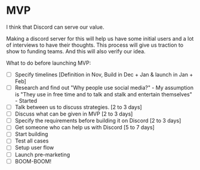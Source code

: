 # MVP

I think that Discord can serve our value. 

Making a discord server for this will help us have some initial users and a lot of interviews to have their thoughts. This process will give us traction to show to funding teams. And this will also verify our idea.

 What to do before launching MVP:

- [ ]  Specify timelines [Definition in Nov, Build in Dec + Jan & launch in Jan + Feb]
- [ ]  Research and find out "Why people use social media?" - My assumption is "They use in free time and to talk and stalk and entertain themselves" - Started
- [ ]  Talk between us to discuss strategies. [2 to 3 days]
- [ ]  Discuss what can be given in MVP [2 to 3 days]
- [ ]  Specify the requirements before building it on Discord [2 to 3 days]
- [ ]  Get someone who can help us with Discord [5 to 7 days]
- [ ]  Start building
- [ ]  Test all cases
- [ ]  Setup user flow
- [ ]  Launch pre-marketing
- [ ]  BOOM-BOOM!